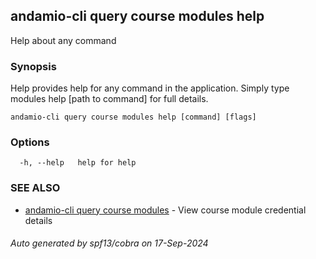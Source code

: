 ## andamio-cli query course modules help

Help about any command

### Synopsis

Help provides help for any command in the application.
Simply type modules help [path to command] for full details.

```
andamio-cli query course modules help [command] [flags]
```

### Options

```
  -h, --help   help for help
```

### SEE ALSO

* [andamio-cli query course modules](andamio-cli_query_course_modules.md)	 - View course module credential details

###### Auto generated by spf13/cobra on 17-Sep-2024
